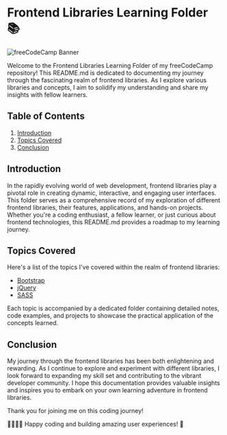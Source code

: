 # Frontend Libraries Learning Folder 📚

![freeCodeCamp Banner](https://raw.githubusercontent.com/freeCodeCamp/assets/master/assets/logos/FCC-logo-white.png)

Welcome to the Frontend Libraries Learning Folder of my freeCodeCamp repository! This README.md is dedicated to documenting my journey through the fascinating realm of frontend libraries. As I explore various libraries and concepts, I aim to solidify my understanding and share my insights with fellow learners.

## Table of Contents

1. [Introduction](#introduction)
2. [Topics Covered](#topics-covered)
3. [Conclusion](#conclusion)

## Introduction

In the rapidly evolving world of web development, frontend libraries play a pivotal role in creating dynamic, interactive, and engaging user interfaces. This folder serves as a comprehensive record of my exploration of different frontend libraries, their features, applications, and hands-on projects. Whether you're a coding enthusiast, a fellow learner, or just curious about frontend technologies, this README.md provides a roadmap to my learning journey.

## Topics Covered

Here's a list of the topics I've covered within the realm of frontend libraries:

- [Bootstrap](Bootstrap)
- [jQuery](jQuery)
- [SASS](SASS)

Each topic is accompanied by a dedicated folder containing detailed notes, code examples, and projects to showcase the practical application of the concepts learned.

## Conclusion

My journey through the frontend libraries has been both enlightening and rewarding. As I continue to explore and experiment with different libraries, I look forward to expanding my skill set and contributing to the vibrant developer community. I hope this documentation provides valuable insights and inspires you to embark on your own learning adventure in frontend libraries.

Thank you for joining me on this coding journey!

👩‍💻👨‍💻 Happy coding and building amazing user experiences! 🚀